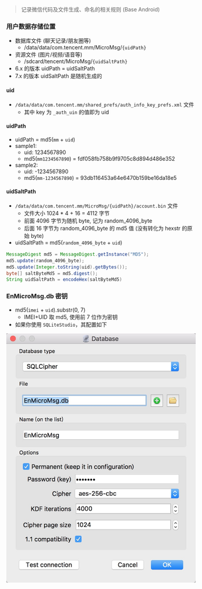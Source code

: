
> 记录微信代码及文件生成、命名的相关规则 (Base Android)

### 用户数据存储位置

- 数据库文件 (聊天记录/朋友圈等)
    + /data/data/com.tencent.mm/MicroMsg/`{uidPath}`
- 资源文件 (图片/视频/语音等)
    + /sdcard/tencent/MicroMsg/`{uidSaltPath}`
- 6.x 的版本 uidPath = uidSaltPath
- 7.x 的版本 uidSaltPath 是随机生成的

#### uid

- `/data/data/com.tencent.mm/shared_prefs/auth_info_key_prefs.xml` 文件
    + 其中 key 为 `_auth_uin` 的值即为 uid

#### uidPath

- uidPath = md5(`mm` + `uid`)
- sample1:
    + uid: 1234567890
    + md5(`mm1234567890`) = fdf058fb758b9f9705c8d894d486e352
- sample2:
    + uid: -1234567890
    + md5(`mm-1234567890`) = 93db116453a64e6470b159be16da18e5

#### uidSaltPath

- `/data/data/com.tencent.mm/MicroMsg/{uidPath}/account.bin` 文件
    + 文件大小 1024 * 4 + 16 = 4112 字节
    + 前面 4096 字节为随机 byte, 记为 random_4096_byte
    + 后面 16 字节为 random_4096_byte 的 md5 值 (没有转化为 hexstr 的原始 byte)
- uidSaltPath = md5(`random_4096_byte` + `uid`)

```Java
MessageDigest md5 = MessageDigest.getInstance("MD5");
md5.update(random_4096_byte);
md5.update(Integer.toString(uid).getBytes());
byte[] saltByteMd5 = md5.digest();
String uidSaltPath = encodeHex(saltByteMd5)
```

### EnMicroMsg.db 密钥

- md5(`imei` + `uid`).substr(0, 7)
    + IMEI+UID 取 md5, 使用前 7 位作为密钥
- 如果你使用 `SQLiteStudio`，其配置如下

![SQLiteStudio 打开微信聊天数据库配置](./images/SQLCilpher.jpg)

